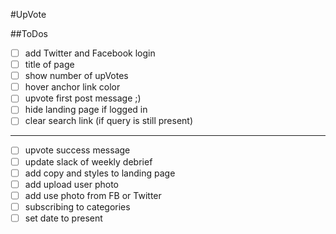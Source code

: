 #UpVote

##ToDos
- [ ] add Twitter and Facebook login
- [ ] title of page
- [ ] show number of upVotes
- [ ] hover anchor link color
- [ ] upvote first post message ;)
- [ ] hide landing page if logged in
- [ ] clear search link (if query is still present)
- -----
- [ ] upvote success message
- [ ] update slack of weekly debrief
- [ ] add copy and styles to landing page
- [ ] add upload user photo
- [ ] add use photo from FB or Twitter
- [ ] subscribing to categories
- [ ] set date to present
